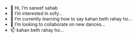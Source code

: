 - 👋 Hi, I’m saneef sahab
- 👀 I’m interested in sofy...
- 🌱 I’m currently learning how to say kahan beth rahay ho...
- 💞️ I’m looking to collaborate on new dances...
- 📫 kahan beth rahay ho...

<!---
sanif8053/sanif8053 is a ✨ special ✨ repository because its `README.md` (this file) appears on your GitHub profile.
You can click the Preview link to take a look at your changes.
--->
